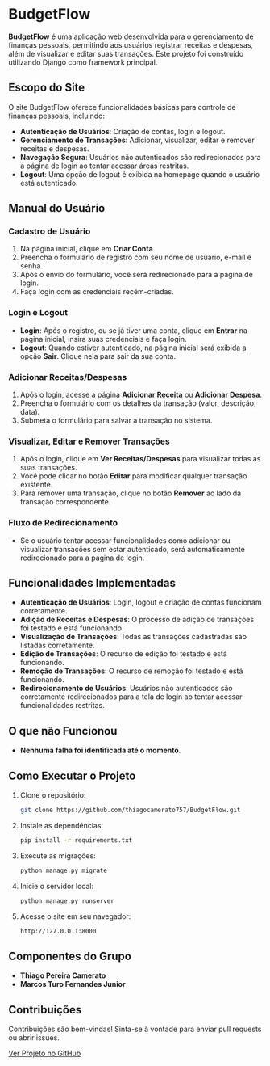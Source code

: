 # BudgetFlow

**BudgetFlow** é uma aplicação web desenvolvida para o gerenciamento de finanças pessoais, permitindo aos usuários registrar receitas e despesas, além de visualizar e editar suas transações. Este projeto foi construído utilizando Django como framework principal.

## Escopo do Site

O site BudgetFlow oferece funcionalidades básicas para controle de finanças pessoais, incluindo:
- **Autenticação de Usuários**: Criação de contas, login e logout.
- **Gerenciamento de Transações**: Adicionar, visualizar, editar e remover receitas e despesas.
- **Navegação Segura**: Usuários não autenticados são redirecionados para a página de login ao tentar acessar áreas restritas.
- **Logout**: Uma opção de logout é exibida na homepage quando o usuário está autenticado.

## Manual do Usuário

### Cadastro de Usuário

1. Na página inicial, clique em **Criar Conta**.
2. Preencha o formulário de registro com seu nome de usuário, e-mail e senha.
3. Após o envio do formulário, você será redirecionado para a página de login.
4. Faça login com as credenciais recém-criadas.

### Login e Logout

- **Login**: Após o registro, ou se já tiver uma conta, clique em **Entrar** na página inicial, insira suas credenciais e faça login.
- **Logout**: Quando estiver autenticado, na página inicial será exibida a opção **Sair**. Clique nela para sair da sua conta.

### Adicionar Receitas/Despesas

1. Após o login, acesse a página **Adicionar Receita** ou **Adicionar Despesa**.
2. Preencha o formulário com os detalhes da transação (valor, descrição, data).
3. Submeta o formulário para salvar a transação no sistema.

### Visualizar, Editar e Remover Transações

1. Após o login, clique em **Ver Receitas/Despesas** para visualizar todas as suas transações.
2. Você pode clicar no botão **Editar** para modificar qualquer transação existente.
3. Para remover uma transação, clique no botão **Remover** ao lado da transação correspondente.

### Fluxo de Redirecionamento

- Se o usuário tentar acessar funcionalidades como adicionar ou visualizar transações sem estar autenticado, será automaticamente redirecionado para a página de login.

## Funcionalidades Implementadas

- **Autenticação de Usuários**: Login, logout e criação de contas funcionam corretamente.
- **Adição de Receitas e Despesas**: O processo de adição de transações foi testado e está funcionando.
- **Visualização de Transações**: Todas as transações cadastradas são listadas corretamente.
- **Edição de Transações**: O recurso de edição foi testado e está funcionando.
- **Remoção de Transações**: O recurso de remoção foi testado e está funcionando.
- **Redirecionamento de Usuários**: Usuários não autenticados são corretamente redirecionados para a tela de login ao tentar acessar funcionalidades restritas.

## O que não Funcionou

- **Nenhuma falha foi identificada até o momento**.

## Como Executar o Projeto

1. Clone o repositório:
    ```bash
    git clone https://github.com/thiagocamerato757/BudgetFlow.git
    ```
2. Instale as dependências:
    ```bash
    pip install -r requirements.txt
    ```
3. Execute as migrações:
    ```bash
    python manage.py migrate
    ```
4. Inicie o servidor local:
    ```bash
    python manage.py runserver
    ```
5. Acesse o site em seu navegador:
    ```bash
    http://127.0.0.1:8000
    ```

## Componentes do Grupo

- **Thiago Pereira Camerato**
- **Marcos Turo Fernandes Junior**


## Contribuições

Contribuições são bem-vindas! Sinta-se à vontade para enviar pull requests ou abrir issues.

[Ver Projeto no GitHub](https://github.com/seu-usuario/budgetflow)

